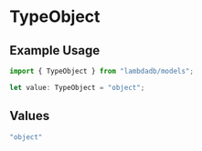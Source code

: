 # TypeObject

## Example Usage

```typescript
import { TypeObject } from "lambdadb/models";

let value: TypeObject = "object";
```

## Values

```typescript
"object"
```